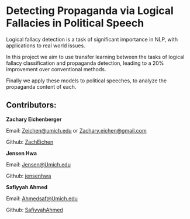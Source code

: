 # Detecting Propaganda via Logical Fallacies in Political Speech

Logical fallacy detection is a task of significant importance in NLP, with applications to real world issues. 

In this project we aim to use transfer learning between the tasks of logical fallacy classification and propaganda detection, leading to a 20% improvement over conventional methods. 

Finally we apply these models to political speeches, to analyze the propaganda content of each. 


## Contributors: 

**Zachary Eichenberger**

Email: Zeichen@umich.edu or Zachary.eichen@gmail.com

Github: [ZachEichen](https://github.com/ZachEichen/)



**Jensen Hwa** 

Email: Jensen@Umich.edu

Github: [jensenhwa](https://github.com/jensenhwa)


**Safiyyah Ahmed**

Email: Ahmedsaf@Umich.edu

Github: [SafiyyahAhmed](https://github.com/SafiyyahAhmed)


